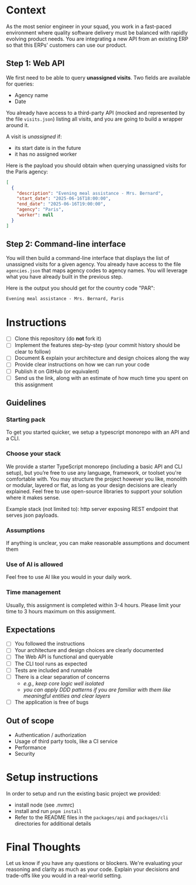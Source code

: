 # Context

As the most senior engineer in your squad, you work in a fast-paced environment where quality software delivery must be balanced with rapidly evolving product needs.
You are integrating a new API from an existing ERP so that this ERPs' customers can use our product.

## Step 1: Web API

We first need to be able to query **unassigned visits**. Two fields are available for queries:

- Agency name
- Date

You already have access to a third-party API (mocked and represented by the file `visits.json`) listing all visits, and you are going to build a wrapper around it.

A visit is _unassigned_ if:

- its start date is in the future
- it has no assigned worker

Here is the payload you should obtain when querying unassigned visits for the Paris agency:

```json
[
  {
    "description": "Evening meal assistance - Mrs. Bernard",
    "start_date": "2025-06-16T18:00:00",
    "end_date": "2025-06-16T19:00:00",
    "agency": "Paris",
    "worker": null
  }
]
```

## Step 2: Command-line interface

You will then build a command-line interface that displays the list of unassigned visits for a given agency. You already have access to the file `agencies.json` that maps agency codes to agency names. You will leverage what you have already built in the previous step.

Here is the output you should get for the country code "PAR":

```txt
Evening meal assistance - Mrs. Bernard, Paris
```

# Instructions

- [ ] Clone this repository (do **not** fork it)
- [ ] Implement the features step-by-step (your commit history should be clear to follow)
- [ ] Document & explain your architecture and design choices along the way
- [ ] Provide clear instructions on how we can run your code
- [ ] Publish it on GitHub (or equivalent)
- [ ] Send us the link, along with an estimate of how much time you spent on this assignment

## Guidelines

### Starting pack

To get you started quicker, we setup a typescript monorepo with an API and a CLI.

### Choose your stack

We provide a starter TypeScript monorepo (including a basic API and CLI setup), but you’re free to use any language, framework, or toolset you're comfortable with.
You may structure the project however you like, monolith or modular, layered or flat, as long as your design decisions are clearly explained.
Feel free to use open-source libraries to support your solution where it makes sense.

Example stack (not limited to): http server exposing REST endpoint that serves json payloads.

### Assumptions

If anything is unclear, you can make reasonable assumptions and document them

### Use of AI is allowed

Feel free to use AI like you would in your daily work.

### Time management

Usually, this assignment is completed within 3-4 hours.
Please limit your time to 3 hours maximum on this assignment.

## Expectations

- [ ] You followed the instructions
- [ ] Your architecture and design choices are clearly documented
- [ ] The Web API is functional and queryable
- [ ] The CLI tool runs as expected
- [ ] Tests are included and runnable
- [ ] There is a clear separation of concerns
  - _e.g., keep core logic well isolated_
  - _you can apply DDD patterns if you are familiar with them like meaningful entities and clear layers_
- [ ] The application is free of bugs

## Out of scope

- Authentication / authorization
- Usage of third party tools, like a CI service
- Performance
- Security

# Setup instructions

In order to setup and run the existing basic project we provided:

- install node (see .nvmrc)
- install and run `pnpm install`
- Refer to the README files in the `packages/api` and `packages/cli` directories for additional details

# Final Thoughts

Let us know if you have any questions or blockers. We're evaluating your reasoning and clarity as much as your code. Explain your decisions and trade-offs like you would in a real-world setting.
